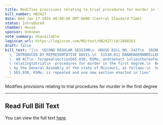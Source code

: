 ```yaml
---
title: Modifies provisions relating to trial procedures for murder in the first degree
bill_number: HB2427
date: Wed Jan 17 2024 00:00:00 GMT-0600 (Central Standard Time)
status: Introduced
chamber: House
sponsor: Unknown
vote_summary: Unavailable
legiscan_url: https://legiscan.com/MO/text/HB2427/id/2888263
draft: false
bill_text: "|\n  SECOND REGULAR SESSION\n  HOUSE BILL NO. 2427\n  102ND GENERAL ASSEMBLY\n\
  \  INTRODUCED BY REPRESENTATIVE DAVIS.\n  5153H.01I DANARADEMANMILLER,ChiefClerk\n\
  \  AN ACT\n  Torepealsection565.030, RSMo, andtoenact inlieuthereofone newsection\
  \ relatingtotrial\n  procedures for murder in the first degree.\n  Be it enacted\
  \ by the General Assembly of the state of Missouri, as follows:\n  Section A. Section\
  \ 565.030, RSMo, is repealed and one new section enacted in lieu"
---
```

Modifies provisions relating to trial procedures for murder in the first degree

---

## Read Full Bill Text

You can view the full text [here](https://legiscan.com/MO/text/HB2427/id/2888263).
